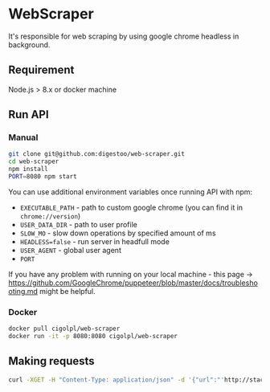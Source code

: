 # WebScraper

It's responsible for web scraping by using google chrome headless in background.

## Requirement

Node.js > 8.x or docker machine

## Run API

### Manual 

```bash
git clone git@github.com:digestoo/web-scraper.git
cd web-scraper
npm install
PORT=8080 npm start
```

You can use additional environment variables once running API with npm:

- `EXECUTABLE_PATH` - path to custom google chrome (you can find it in `chrome://version`)
- `USER_DATA_DIR` - path to user profile
- `SLOW_MO` - slow down operations by specified amount of ms
- `HEADLESS=false` - run server in headfull mode
- `USER_AGENT` - global user agent
- `PORT`

If you have any problem with running on your local machine - this page -> https://github.com/GoogleChrome/puppeteer/blob/master/docs/troubleshooting.md might be helpful.

### Docker

```bash
docker pull cigolpl/web-scraper
docker run -it -p 8080:8080 cigolpl/web-scraper
```

## Making requests

```bash
curl -XGET -H "Content-Type: application/json" -d '{"url":"'http://stackoverflow.com/questions/3207418/crawler-vs-scraper'","pageFunction":"function($) { return { title: $(\"title\").text() }}","userAgent":"WebScraper"}' http://localhost:8080
```
